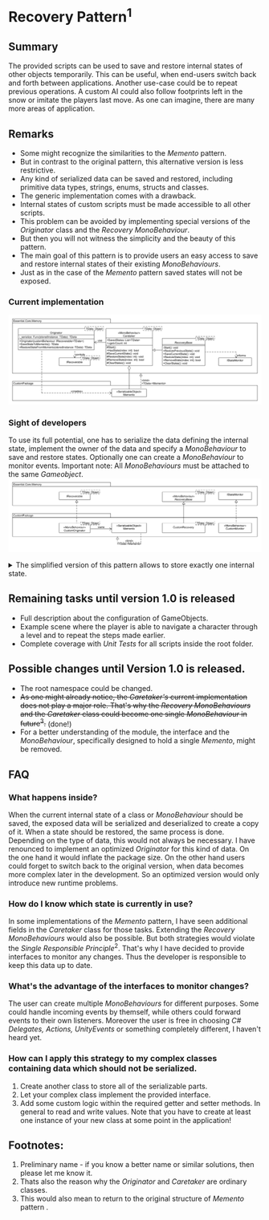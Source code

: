 # Recovery Pattern<sup>1</sup>

## Summary
The provided scripts can be used to save and restore internal states of other objects temporarily. This can be useful, when end-users switch back and forth between applications. Another use-case could be to repeat previous operations. A custom AI could also follow footprints left in the snow or imitate the players last move. As one can imagine, there are many more areas of application.

## Remarks
* Some might recognize the similarities to the <i>Memento</i> pattern.
* But in contrast to the original pattern, this alternative version is less restrictive.
* Any kind of serialized data can be saved and restored, including primitive data types, strings, enums, structs and classes.
* The generic implementation comes with a drawback.
* Internal states of custom scripts must be made accessible to all other scripts.
* This problem can be avoided by implementing special versions of the <i>Originator</i> class and the <i>Recovery MonoBehaviour</i>.
* But then you will not witness the simplicity and the beauty of this pattern.
* The main goal of this pattern is to provide users an easy access to save and restore internal states of their existing <i>MonoBehaviours</i>.
* Just as in the case of the <i>Memento</i> pattern saved states will not be exposed.

### Current implementation
![Image of Recovery Pattern](https://github.com/lars-wobus/unity-essential-core/blob/master/resources/custom-memento-pattern/multi-state-recovery-1.png)
### Sight of developers
To use its full potential, one has to serialize the data defining the internal state, implement the owner of the data and specify a <i>MonoBehaviour</i> to save and restore states. Optionally one can create a <i>MonoBehaviour</i> to monitor events. 
Important note: All <i>MonoBehaviours</i> must be attached to the same <i>Gameobject</i>.
![Image describes which interfaces and MonoBehaviours must be used for the general version of the Recovery Pattern](https://github.com/lars-wobus/unity-essential-core/blob/master/resources/custom-memento-pattern/multi-state-recovery-2.png)

<details>
<summary>The simplified version of this pattern allows to store exactly one internal state.</summary>
<img src="https://github.com/lars-wobus/unity-essential-core/blob/master/resources/custom-memento-pattern/single-state-recovery-1.png" 
     alt="Image of simplified version of Recovery Pattern">
To use this version, one has to implement a similar interface and replace one parent class.
  <img src="https://github.com/lars-wobus/unity-essential-core/blob/master/resources/custom-memento-pattern/single-state-recovery-2.png" 
     alt="Image describes which interfaces and MonoBehaviours must be used for the simplified version of the Recovery Pattern">
</details>

## Remaining tasks until version 1.0 is released
* Full description about the configuration of GameObjects.
* Example scene where the player is able to navigate a character through a level and to repeat the steps made earlier.
* Complete coverage with <i>Unit Tests</i> for all scripts inside the root folder.

## Possible changes until Version 1.0 is released.
* The root namespace could be changed.
* ~~As one might already notice, the <i>Caretaker's</i> current implementation does not play a major role. That's why the <i>Recovery MonoBehaviours</i> and the <i>Caretaker</i> class could become one single <i>MonoBehaviour</i> in future<sup>3</sup>.~~ (done!)
* For a better understanding of the module, the interface and the <i>MonoBehaviour</i>, specifically designed to hold a single <i>Memento</i>, might be removed. 

## FAQ
### What happens inside?
When the current internal state of a class or <i>MonoBehaviour</i> should be saved, the exposed data will be serialized and deserialized to create a copy of it. When a state should be restored, the same process is done. Depending on the type of data, this would not always be necessary. I have renounced to implement an optimized <i>Originator</i> for this kind of data. On the one hand it would inflate the package size. On the other hand users could forget to switch back to the original version, when data becomes more complex later in the development. So an optimized version would only introduce new runtime problems.
### How do I know which state is currently in use?
In some implementations of the <i>Memento</i> pattern, I have seen additional fields in the <i>Caretaker</i> class for those tasks. Extending the <i>Recovery MonoBehaviours</i> would also be possible. But both strategies would violate the <i>Single Responsible Principle</i><sup>2</sup>. That's why I have decided to provide interfaces to monitor any changes. Thus the developer is responsible to keep this data up to date.
### What's the advantage of the interfaces to monitor changes?
The user can create multiple <i>MonoBehaviours</i> for different purposes. Some could handle incoming events by themself, while others could forward events to their own listeners. Moreover the user is free in choosing <i>C# Delegates, Actions, UnityEvents</i> or something completely different, I haven't heard yet.
### How can I apply this strategy to my complex classes containing data which should not be serialized.
1) Create another class to store all of the serializable parts.
2) Let your complex class implement the provided interface.
3) Add some custom logic within the required getter and setter methods. In general to read and write values. Note that you have to create at least one instance of your new class at some point in the application!

## Footnotes:
1) Preliminary name - if you know a better name or similar solutions, then please let me know it.
2) Thats also the reason why the <i>Originator</i> and <i>Caretaker</i> are ordinary classes.
3) This would also mean to return to the original structure of <i>Memento</i> pattern .
